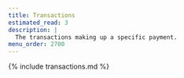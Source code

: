 ```yaml
---
title: Transactions
estimated_read: 3
description: |
  The transactions making up a specific payment.
menu_order: 2700
---
```


{% include transactions.md %}
